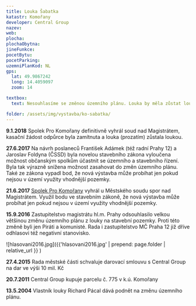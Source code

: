 ```yaml
---
title: Louka Šabatka
katastr: Komořany
developer: Central Group
nazev:
web:
plocha:
plochaObytna:
jineFunkce:
pocetBytu:
pocetParking:
uzemniPlanKod: NL
gps:
  lat: 49.9867242
  long: 14.4059097
  zoom: 14

textbox:
  text: Nesouhlasíme se změnou územního plánu. Louka by měla zůstat loukou. K výstavbě se mají využívat brownfieldy ve městě.

folder: /assets/img/vystavba/ko-sabatka/
---
```


**9.1.2018** Spolek Pro Komořany definitivně vyhrál soud nad Magistrátem, kasační žádost odpůrce byla zamítnuta a louka (prozatím) zůstala loukou.

**27.6.2017** Na návrh poslaneců František Adámek (též radní Prahy 12) a Jaroslav Foldyna (ČSSD) byla novelou stavebního zákona vyloučena možnost občanským spolkům účastnit se územního a stavebního řízení. Byla tak výrazně snížena možnost zasahovat do změn územního plánu. Také ze zákona vypadl bod, že nová výstavba může probíhat jen pokud nejsou v území využity vhodnější pozemky.

**21.6.2017** [Spolek Pro Komořany](http://www.spolekprokomorany.cz) vyhrál u Městského soudu spor nad Magistrátem. Využil bodu ve stavebním zákoně, že nová výstavba může probíhat jen pokud nejsou v území využity vhodnější pozemky.

**15.9.2016** Zastupitelstvo magistrátu hl.m. Prahy odsouhlasilo velkou většinou změnu územního plánu z louky na stavební pozemky. Proti této změně byli jen Piráti a komunisté. Rada i zastupitelstvo MČ Praha 12 již dříve odhlasovi též negativní stanovisko.

![hlasovani2016.jpg]({{'hlasovani2016.jpg' | prepend: page.folder | relative_url }} )

**27.4.2015** Rada městské části schvaluje darovací smlouvu s Central Group na dar ve výši 10 mil. Kč

**20.7.2011** Central Group kupuje parcelu č. 775 v k.ú. Komořany

**13.5.2004** Vlastník louky Richard Pácal dává podnět na změnu územního plánu.
